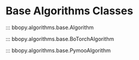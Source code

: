 # Base Algorithms Classes

::: bbopy.algorithms.base.Algorithm

::: bbopy.algorithms.base.BoTorchAlgorithm

::: bbopy.algorithms.base.PymooAlgorithm
